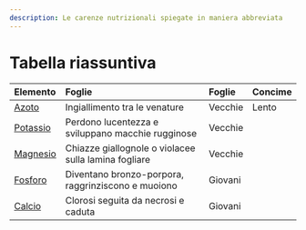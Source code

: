 ```yaml
---
description: Le carenze nutrizionali spiegate in maniera abbreviata
---
```


# Tabella riassuntiva

| Elemento | Foglie | Foglie | Concime |
| :--- | :--- | :--- | :--- |
| [Azoto](azoto.md) | Ingiallimento tra le venature | Vecchie | Lento |
| [Potassio](potassio.md) | Perdono lucentezza e sviluppano macchie rugginose | Vecchie |  |
| [Magnesio](magnesio.md) | Chiazze giallognole o violacee sulla lamina fogliare | Vecchie |  |
| [Fosforo](carenza-di-fosforo-p.md) | Diventano bronzo-porpora, raggrinziscono e muoiono | Giovani |  |
| [Calcio](carenza-di-calcio-ca.md) | Clorosi seguita da necrosi e caduta | Giovani |  |



